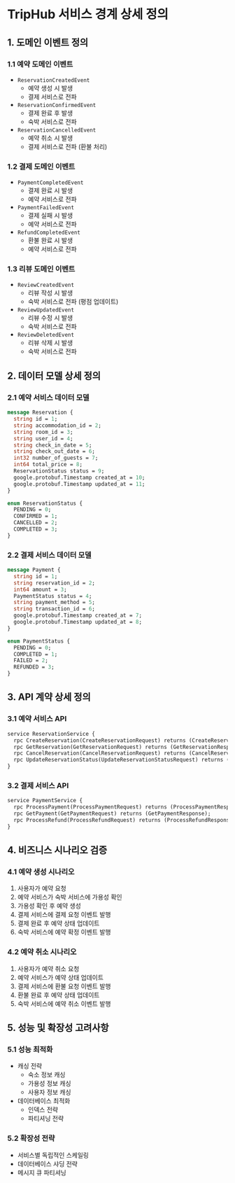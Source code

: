 # TripHub 서비스 경계 상세 정의

## 1. 도메인 이벤트 정의

### 1.1 예약 도메인 이벤트
- `ReservationCreatedEvent`
  - 예약 생성 시 발생
  - 결제 서비스로 전파
- `ReservationConfirmedEvent`
  - 결제 완료 후 발생
  - 숙박 서비스로 전파
- `ReservationCancelledEvent`
  - 예약 취소 시 발생
  - 결제 서비스로 전파 (환불 처리)

### 1.2 결제 도메인 이벤트
- `PaymentCompletedEvent`
  - 결제 완료 시 발생
  - 예약 서비스로 전파
- `PaymentFailedEvent`
  - 결제 실패 시 발생
  - 예약 서비스로 전파
- `RefundCompletedEvent`
  - 환불 완료 시 발생
  - 예약 서비스로 전파

### 1.3 리뷰 도메인 이벤트
- `ReviewCreatedEvent`
  - 리뷰 작성 시 발생
  - 숙박 서비스로 전파 (평점 업데이트)
- `ReviewUpdatedEvent`
  - 리뷰 수정 시 발생
  - 숙박 서비스로 전파
- `ReviewDeletedEvent`
  - 리뷰 삭제 시 발생
  - 숙박 서비스로 전파

## 2. 데이터 모델 상세 정의

### 2.1 예약 서비스 데이터 모델
```protobuf
message Reservation {
  string id = 1;
  string accommodation_id = 2;
  string room_id = 3;
  string user_id = 4;
  string check_in_date = 5;
  string check_out_date = 6;
  int32 number_of_guests = 7;
  int64 total_price = 8;
  ReservationStatus status = 9;
  google.protobuf.Timestamp created_at = 10;
  google.protobuf.Timestamp updated_at = 11;
}

enum ReservationStatus {
  PENDING = 0;
  CONFIRMED = 1;
  CANCELLED = 2;
  COMPLETED = 3;
}
```

### 2.2 결제 서비스 데이터 모델
```protobuf
message Payment {
  string id = 1;
  string reservation_id = 2;
  int64 amount = 3;
  PaymentStatus status = 4;
  string payment_method = 5;
  string transaction_id = 6;
  google.protobuf.Timestamp created_at = 7;
  google.protobuf.Timestamp updated_at = 8;
}

enum PaymentStatus {
  PENDING = 0;
  COMPLETED = 1;
  FAILED = 2;
  REFUNDED = 3;
}
```

## 3. API 계약 상세 정의

### 3.1 예약 서비스 API
```protobuf
service ReservationService {
  rpc CreateReservation(CreateReservationRequest) returns (CreateReservationResponse);
  rpc GetReservation(GetReservationRequest) returns (GetReservationResponse);
  rpc CancelReservation(CancelReservationRequest) returns (CancelReservationResponse);
  rpc UpdateReservationStatus(UpdateReservationStatusRequest) returns (UpdateReservationStatusResponse);
}
```

### 3.2 결제 서비스 API
```protobuf
service PaymentService {
  rpc ProcessPayment(ProcessPaymentRequest) returns (ProcessPaymentResponse);
  rpc GetPayment(GetPaymentRequest) returns (GetPaymentResponse);
  rpc ProcessRefund(ProcessRefundRequest) returns (ProcessRefundResponse);
}
```

## 4. 비즈니스 시나리오 검증

### 4.1 예약 생성 시나리오
1. 사용자가 예약 요청
2. 예약 서비스가 숙박 서비스에 가용성 확인
3. 가용성 확인 후 예약 생성
4. 결제 서비스에 결제 요청 이벤트 발행
5. 결제 완료 후 예약 상태 업데이트
6. 숙박 서비스에 예약 확정 이벤트 발행

### 4.2 예약 취소 시나리오
1. 사용자가 예약 취소 요청
2. 예약 서비스가 예약 상태 업데이트
3. 결제 서비스에 환불 요청 이벤트 발행
4. 환불 완료 후 예약 상태 업데이트
5. 숙박 서비스에 예약 취소 이벤트 발행

## 5. 성능 및 확장성 고려사항

### 5.1 성능 최적화
- 캐싱 전략
  - 숙소 정보 캐싱
  - 가용성 정보 캐싱
  - 사용자 정보 캐싱
- 데이터베이스 최적화
  - 인덱스 전략
  - 파티셔닝 전략

### 5.2 확장성 전략
- 서비스별 독립적인 스케일링
- 데이터베이스 샤딩 전략
- 메시지 큐 파티셔닝 